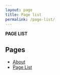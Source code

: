 ```yaml
---
layout: page
title: Page list
permalink: /page-list/
---
```


**PAGE LIST**

## Pages

- [About](<{{ site.baseurl }}/about>)
- [Page List](<{{ site.baseurl }}> "你还想啥呢，就这篇")
